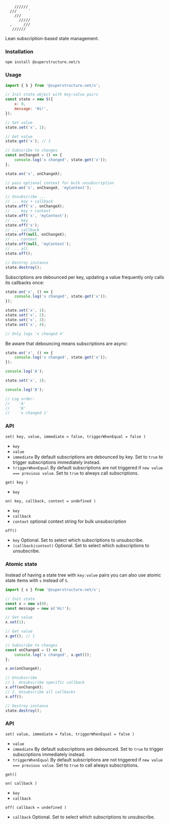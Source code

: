 ```
    //////
  ///     ´
    ///
      /////
  ,     ///
   //////
```

Lean subscription-based state management.

### Installation

`npm install @superstructure.net/s`

### Usage

```js
import { S } from '@superstructure.net/s';

// Init state object with key:value pairs
const state = new S({
    x: 0,
    message: 'Hi!',
});

// Set value
state.set('x', 1);

// Get value
state.get('x'); // 1

// Subscribe to changes
const onChangeX = () => {
    console.log('x changed', state.get('x'));
};

state.on('x', onChangeX);

// pass optional context for bulk unsubscription
state.on('x', onChangeX, 'myContext');

// Unsubscribe ...
// ... key + callback
state.off('x', onChangeX);
// ... key + context
state.off('x', 'myContext');
// ... key
state.off('x');
// ... callback
state.off(null, onChangeX);
// ... context
state.off(null, 'myContext');
// ... all
state.off();

// Destroy instance
state.destroy();
```

Subscriptions are debounced per key, updating a value frequently only calls its callbacks once:

```js
state.on('x', () => {
    console.log('x changed', state.get('x'));
});

state.set('x', 1);
state.set('x', 2);
state.set('x', 3);
state.set('x', 4);

// Only logs 'x changed 4'
```

Be aware that debouncing means subscriptions are async:

```js
state.on('x', () => {
    console.log('x changed', state.get('x'));
});

console.log('A');

state.set('x', 1);

console.log('B');

// Log order:
//    'A'
//    'B'
//    'x changed 1'
```

### API

`set( key, value, immediate = false, triggerWhenEqual = false )`

-   `key`
-   `value`
-   `immediate` By default subscriptions are debounced by key. Set to `true` to trigger subscriptions immediately instead.
-   `triggerWhenEqual` By default subscriptions are not triggered if `new value === previous value`. Set to `true` to always call subscriptions.

`get( key )`

-   `key`

`on( key, callback, context = undefined )`

-   `key`
-   `callback`
-   `context` optional context string for bulk unsubscription

`off()`

-   `key` Optional. Set to select which subscriptions to unsubscribe.
-   `(callback|context)` Optional. Set to select which subscriptions to unsubscribe.

### Atomic state

Instead of having a state tree with `key:value` pairs you can also use atomic state items with `s` instead of `S`.

```js
import { s } from '@superstructure.net/s';

// Init state
const x = new s(0);
const message = new s('Hi!');

// Set value
x.set(1);

// Get value
x.get(); // 1

// Subscribe to changes
const onChangeX = () => {
    console.log('x changed', x.get());
};

x.on(onChangeX);

// Unsubscribe
// 1. Unsubscribe specific callback
x.off(onChangeX);
// 2. Unsubscribe all callbacks
x.off();

// Destroy instance
state.destroy();
```

### API

`set( value, immediate = false, triggerWhenEqual = false )`

-   `value`
-   `immediate` By default subscriptions are debounced. Set to `true` to trigger subscriptions immediately instead.
-   `triggerWhenEqual` By default subscriptions are not triggered if `new value === previous value`. Set to `true` to call always subscriptions.

`get()`

`on( callback )`

-   `key`
-   `callback`

`off( callback = undefined )`

-   `callback` Optional. Set to select which subscriptions to unsubscribe.
